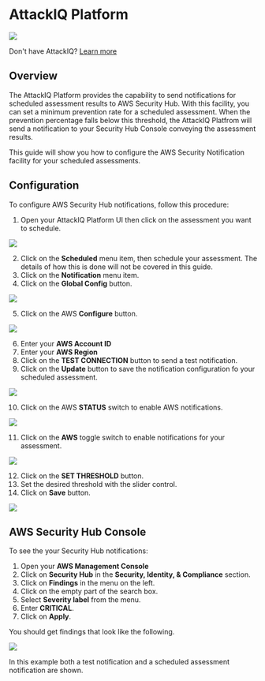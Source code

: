 # AttackIQ Platform


![](./images/aws_security_hub.jpg)

Don't have AttackIQ? [Learn more](https://go.attackiq.com/BD-AWS-Security-Hub_LP.html)


## Overview

The AttackIQ Platform provides the capability to send notifications for scheduled assessment results to AWS Security Hub. With this facility, you can set a minimum prevention rate for a scheduled assessment.  When the prevention percentage falls below this threshold, the AttackIQ Platfrom will send a notification to your Security Hub Console conveying the assessment results.

This guide will show you how to configure the AWS Security Notification facility for your scheduled assessments.

## Configuration

To configure AWS Security Hub notifications, follow this procedure:

<ol start="1"><li>Open your AttackIQ Platform UI then click on the assessment you want to schedule.</li>
</ol>

![](./images/aiq_aws_sec_assessments.png)

<ol start="2">
<li>Click on the <b>Scheduled</b> menu item, then schedule your assessment. The details of how this is done will not be covered in this guide.</li>
<li>Click on the <b>Notification</b> menu item.</li>
<li>Click on the <b>Global Config</b> button.</li>
</ol>

![](./images/aiq_aws_sec_config_start.png)

<ol start="5">
<li>Click on the AWS <b>Configure</b> button.</li>
</ol>


![](./images/aiq_aws_sec_global_config.png)

<ol start="6">
<li>Enter your <b>AWS Account ID</b></li>
<li>Enter your <b>AWS Region</b></li>
<li>Click on the <b>TEST CONNECTION</b> button to send a test notification.
<li>Click on the <b>Update</b> button to save the notification configuration fo your scheduled assessment. 
</ol>

![](./images/aiq_aws_sec_credentials.png)

<ol start="10">
<li>Click on the AWS <b>STATUS</b> switch to enable AWS notifications.</li>
</ol>

![](./images/aiq_aws_sec_global_enable.png)

<ol start="11">
<li>Click on the <b>AWS</b> toggle switch to enable notifications for your assessment.</li>
</ol>

![](./images/aiq_aws_sec_local_enable.png)

<ol start="12">
<li>Click on the <b>SET THRESHOLD</b> button.</li><li>Set the desired threshold with the slider control.</li>
<li>Click on <b>Save</b> button.</li>
</ol>

![](./images/aiq_aws_sec_local_config.png)

## AWS Security Hub Console

To see the your Security Hub notifications:

1. Open your **AWS Management Console**
2. Click on **Security Hub** in the **Security, Identity, & Compliance** section.
3. Click on **Findings** in the menu on the left.  
4. Click on the empty part of the search box.
5. Select **Severity label** from the menu.
6. Enter **CRITICAL**.
7. Click on **Apply**.

You should get findings that look like the following.  

![](./images/aiq_aws_sec_hub_console.png)

In this example both a test notification and a scheduled assessment notification are shown.
